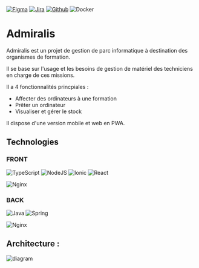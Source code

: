 [![Figma](https://img.shields.io/badge/Figma-F24E1E?style=for-the-badge&logo=figma&logoColor=white)](https://www.figma.com/file/PiMB3FU3OJfZZK9bdgXQIP/Maquette-Admiralis?node-id=5%3A56&t=d4sRuKOOl4Ix2w54-1)
[![Jira](https://img.shields.io/badge/Jira-0052CC?style=for-the-badge&logo=Jira&logoColor=white)](https://admiralis.atlassian.net/jira/software/projects/ADMIRALIS/boards/1)
[![Github](https://img.shields.io/badge/GitHub-100000?style=for-the-badge&logo=github&logoColor=white)](https://github.com/Admiralis)
![Docker](https://img.shields.io/badge/Docker-2CA5E0?style=for-the-badge&logo=docker&logoColor=white)

# Admiralis

Admiralis est un projet de gestion de parc informatique à destination des organismes de formation.

Il se base sur l'usage et les besoins de gestion de matériel des techniciens en charge de ces missions.

Il a 4 fonctionnalités princpiales : 
- Affecter des ordinateurs à une formation
- Prêter un ordinateur
- Visualiser et gérer le stock

Il dispose d'une version mobile et web en PWA.

## Technologies

### FRONT

![TypeScript](https://img.shields.io/badge/TypeScript-007ACC?style=for-the-badge&logo=typescript&logoColor=white)
![NodeJS](https://img.shields.io/badge/Node.js-339933?style=for-the-badge&logo=nodedotjs&logoColor=white)
![Ionic](https://img.shields.io/badge/Ionic-3880FF?style=for-the-badge&logo=ionic&logoColor=white)
![React](https://img.shields.io/badge/React-20232A?style=for-the-badge&logo=react&logoColor=61DAFB)

![Nginx](https://img.shields.io/badge/nginx-%23009639.svg?style=for-the-badge&logo=nginx&logoColor=white)


### BACK

![Java](https://img.shields.io/badge/java-%23ED8B00.svg?style=for-the-badge&logo=java&logoColor=white)
![Spring](https://img.shields.io/badge/spring-%236DB33F.svg?style=for-the-badge&logo=spring&logoColor=white)

![Nginx](https://img.shields.io/badge/nginx-%23009639.svg?style=for-the-badge&logo=nginx&logoColor=white)

## Architecture :

![diagram](https://user-images.githubusercontent.com/94178423/229276196-626e187d-5138-4693-929e-5b26971a3dbe.png)
